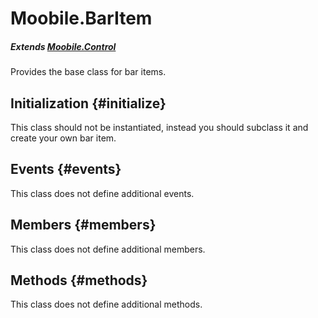 Moobile.BarItem
================================================================================

##### Extends [Moobile.Control](../Control/Control.md)

Provides the base class for bar items.

Initialization {#initialize}
--------------------------------------------------------------------------------

This class should not be instantiated, instead you should subclass it and create your own bar item.

Events {#events}
--------------------------------------------------------------------------------

This class does not define additional events.

Members {#members}
--------------------------------------------------------------------------------

This class does not define additional members.

Methods {#methods}
--------------------------------------------------------------------------------

This class does not define additional methods.
